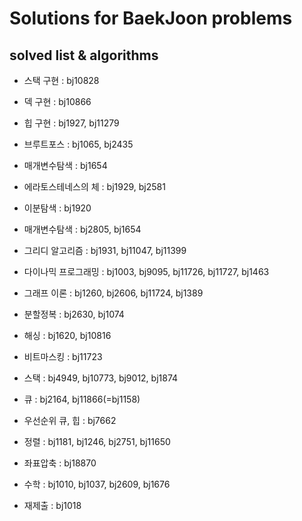 # Solutions for BaekJoon problems

## solved list & algorithms

* 스택 구현 : bj10828
* 덱 구현 : bj10866
* 힙 구현 : bj1927, bj11279
* 브루트포스 : bj1065, bj2435
* 매개변수탐색 : bj1654
* 에라토스테네스의 체 : bj1929, bj2581
* 이분탐색 : bj1920
* 매개변수탐색 : bj2805, bj1654
* 그리디 알고리즘 :  bj1931, bj11047, bj11399
* 다이나믹 프로그래밍 : bj1003, bj9095, bj11726, bj11727, bj1463
* 그래프 이론 : bj1260, bj2606, bj11724, bj1389
* 분할정복 : bj2630, bj1074
* 해싱 : bj1620, bj10816
* 비트마스킹 : bj11723
* 스택 : bj4949, bj10773, bj9012, bj1874
* 큐 : bj2164, bj11866(=bj1158)
* 우선순위 큐, 힙 : bj7662
* 정렬 : bj1181, bj1246, bj2751, bj11650
* 좌표압축 : bj18870
* 수학 : bj1010, bj1037, bj2609, bj1676

* 재제출 : bj1018
